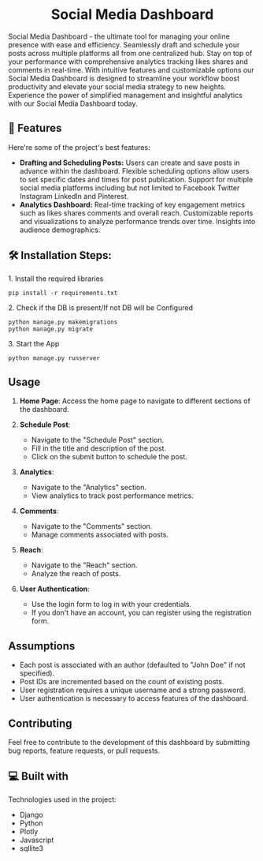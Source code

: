 <h1 align="center" id="title">Social Media Dashboard</h1>

<p id="description">Social Media Dashboard - the ultimate tool for managing your online presence with ease and efficiency. Seamlessly draft and schedule your posts across multiple platforms all from one centralized hub. Stay on top of your performance with comprehensive analytics tracking likes shares and comments in real-time. With intuitive features and customizable options our Social Media Dashboard is designed to streamline your workflow boost productivity and elevate your social media strategy to new heights. Experience the power of simplified management and insightful analytics with our Social Media Dashboard today.</p>

  
  
<h2>🧐 Features</h2>

Here're some of the project's best features:

*   **Drafting and Scheduling Posts:** Users can create and save posts in advance within the dashboard. Flexible scheduling options allow users to set specific dates and times for post publication. Support for multiple social media platforms including but not limited to Facebook Twitter Instagram LinkedIn and Pinterest.
*   **Analytics Dashboard:** Real-time tracking of key engagement metrics such as likes shares comments and overall reach. Customizable reports and visualizations to analyze performance trends over time. Insights into audience demographics.

<h2>🛠️ Installation Steps:</h2>

<p>1. Install the required libraries</p>

```
pip install -r requirements.txt
```

<p>2. Check if the DB is present/If not DB will be Configured</p>

```
python manage.py makemigrations
python manage.py migrate
```

<p>3. Start the App</p>

```
python manage.py runserver
```

## Usage

1. **Home Page**: Access the home page to navigate to different sections of the dashboard.

2. **Schedule Post**:
   - Navigate to the "Schedule Post" section.
   - Fill in the title and description of the post.
   - Click on the submit button to schedule the post.

3. **Analytics**:
   - Navigate to the "Analytics" section.
   - View analytics to track post performance metrics.

4. **Comments**:
   - Navigate to the "Comments" section.
   - Manage comments associated with posts.

5. **Reach**:
   - Navigate to the "Reach" section.
   - Analyze the reach of posts.

6. **User Authentication**:
   - Use the login form to log in with your credentials.
   - If you don't have an account, you can register using the registration form.


## Assumptions

- Each post is associated with an author (defaulted to "John Doe" if not specified).
- Post IDs are incremented based on the count of existing posts.
- User registration requires a unique username and a strong password.
- User authentication is necessary to access features of the dashboard.
  

## Contributing

Feel free to contribute to the development of this dashboard by submitting bug reports, feature requests, or pull requests.


<h2>💻 Built with</h2>

Technologies used in the project:

*   Django
*   Python
*   Plotly
*   Javascript
*   sqllite3
